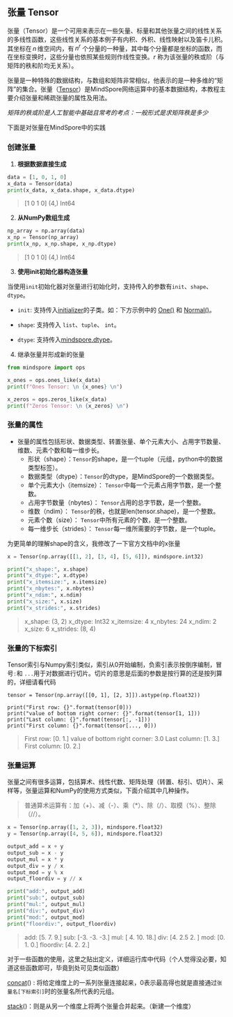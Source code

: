 ## 张量 Tensor

​	张量（Tensor）是一个可用来表示在一些矢量、标量和其他张量之间的线性关系的多线性函数，这些线性关系的基本例子有内积、外积、线性映射以及笛卡儿积。其坐标在 $n$ 维空间内，有 $n^r$ 个分量的一种量，其中每个分量都是坐标的函数，而在坐标变换时，这些分量也依照某些规则作线性变换。$r$ 称为该张量的秩或阶（与矩阵的秩和阶均无关系）。

​	张量是一种特殊的数据结构，与数组和矩阵非常相似，他表示的是一种多维的“矩阵”的集合。张量（[Tensor](https://www.mindspore.cn/docs/zh-CN/r2.2/api_python/mindspore/mindspore.Tensor.html)）是MindSpore网络运算中的基本数据结构，本教程主要介绍张量和稀疏张量的属性及用法。

​	*矩阵的秩或阶是人工智能中基础且常考的考点：一般形式是求矩阵秩是多少*

下面是对张量在MindSpore中的实践

### 创建张量

1. **根据数据直接生成**

```python
data = [1, 0, 1, 0]
x_data = Tensor(data)
print(x_data, x_data.shape, x_data.dtype)
```

> [1 0 1 0] (4,) Int64

2. **从NumPy数组生成**

```python
np_array = np.array(data)
x_np = Tensor(np_array)
print(x_np, x_np.shape, x_np.dtype)
```

> [1 0 1 0] (4,) Int64

3. **使用init初始化器构造张量**

​	当使用`init`初始化器对张量进行初始化时，支持传入的参数有`init`、`shape`、`dtype`。

   - `init`: 支持传入[initializer](https://www.mindspore.cn/docs/zh-CN/r2.2/api_python/mindspore.common.initializer.html)的子类。如：下方示例中的 [One()](https://www.mindspore.cn/docs/zh-CN/r2.2/api_python/mindspore.common.initializer.html#mindspore.common.initializer.One) 和 [Normal()](https://www.mindspore.cn/docs/zh-CN/r2.2/api_python/mindspore.common.initializer.html#mindspore.common.initializer.Normal)。

  - `shape`: 支持传入 `list`、`tuple`、 `int`。

  - `dtype`: 支持传入[mindspore.dtype](https://www.mindspore.cn/docs/zh-CN/r2.2/api_python/mindspore/mindspore.dtype.html#mindspore.dtype)。

4. 继承张量并形成新的张量

```python
from mindspore import ops

x_ones = ops.ones_like(x_data)
print(f"Ones Tensor: \n {x_ones} \n")

x_zeros = ops.zeros_like(x_data)
print(f"Zeros Tensor: \n {x_zeros} \n")
```

### 张量的属性

- 张量的属性包括形状、数据类型、转置张量、单个元素大小、占用字节数量、维数、元素个数和每一维步长。
  - 形状（shape）：`Tensor`的shape，是一个tuple（元组，python中的数据类型标签）。
  - 数据类型（dtype）：`Tensor`的dtype，是MindSpore的一个数据类型。
  - 单个元素大小（itemsize）： `Tensor`中每一个元素占用字节数，是一个整数。
  - 占用字节数量（nbytes）： `Tensor`占用的总字节数，是一个整数。
  - 维数（ndim）： `Tensor`的秩，也就是len(tensor.shape)，是一个整数。
  - 元素个数（size）： `Tensor`中所有元素的个数，是一个整数。
  - 每一维步长（strides）： `Tensor`每一维所需要的字节数，是一个tuple。

为更简单的理解shape的含义，我修改了一下官方文档中的x张量

```python
x = Tensor(np.array([[1, 2], [3, 4], [5, 6]]), mindspore.int32)

print("x_shape:", x.shape)
print("x_dtype:", x.dtype)
print("x_itemsize:", x.itemsize)
print("x_nbytes:", x.nbytes)
print("x_ndim:", x.ndim)
print("x_size:", x.size)
print("x_strides:", x.strides)
```

> x_shape: (3, 2)
> x_dtype: Int32
> x_itemsize: 4
> x_nbytes: 24
> x_ndim: 2
> x_size: 6
> x_strides: (8, 4)

### 张量的下标索引

Tensor索引与Numpy索引类似，索引从0开始编制，负索引表示按倒序编制，冒号`:`和 `...`用于对数据进行切片。切片的意思是后面的参数是按行算的还是按列算的，详细请看代码

```
tensor = Tensor(np.array([[0, 1], [2, 3]]).astype(np.float32))

print("First row: {}".format(tensor[0]))
print("value of bottom right corner: {}".format(tensor[1, 1]))
print("Last column: {}".format(tensor[:, -1]))
print("First column: {}".format(tensor[..., 0]))
```

> First row: [0. 1.]
> value of bottom right corner: 3.0
> Last column: [1. 3.]
> First column: [0. 2.]

### 张量运算

张量之间有很多运算，包括算术、线性代数、矩阵处理（转置、标引、切片）、采样等，张量运算和NumPy的使用方式类似，下面介绍其中几种操作。

> 普通算术运算有：加（+）、减（-）、乘（*）、除（/）、取模（%）、整除（//）。

```python
x = Tensor(np.array([1, 2, 3]), mindspore.float32)
y = Tensor(np.array([4, 5, 6]), mindspore.float32)

output_add = x + y
output_sub = x - y
output_mul = x * y
output_div = y / x
output_mod = y % x
output_floordiv = y // x

print("add:", output_add)
print("sub:", output_sub)
print("mul:", output_mul)
print("div:", output_div)
print("mod:", output_mod)
print("floordiv:", output_floordiv)
```

> add: [5. 7. 9.]
> sub: [-3. -3. -3.]
> mul: [ 4. 10. 18.]
> div: [4.  2.5 2. ]
> mod: [0. 1. 0.]
> floordiv: [4. 2. 2.]

对于一些函数的使用，这里之贴出定义，详细运行库中代码（个人觉得没必要，知道这些函数即可，毕竟到处可见类似函数）

[concat](https://www.mindspore.cn/docs/zh-CN/r2.2/api_python/ops/mindspore.ops.concat.html)() : 将给定维度上的一系列张量连接起来，0表示最高得也就是直接通过`张量名[下标索引]`时的张量名所代表的元组。

[stack](https://www.mindspore.cn/docs/zh-CN/r2.2/api_python/ops/mindspore.ops.stack.html)()：则是从另一个维度上将两个张量合并起来。（新建一个维度）
